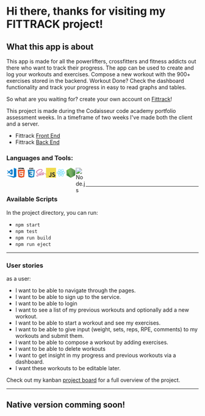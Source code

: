 # Hi there, thanks for visiting my FITTRACK project!

## What this app is about

This app is made for all the powerlifters, crossfitters and fitness addicts out there who want to track their progress. The app can be used to create and log your workouts and exercises. Compose a new workout with the 900+ exercises stored in the backend. Workout Done? Check the dashboard functionality and track your progress in easy to read graphs and tables.

So what are you waiting for? create your own account on [Fittrack](https://fittrack.netlify.app/workouts)!

This project is made during the Codaisseur code academy portfolio assessment weeks. In a timeframe of two weeks I've made both the client and a server.

- Fittrack [Front End](https://github.com/Sjouke91/Fittrack_frontend_tc)
- Fittrack [Back End](https://github.com/Sjouke91/fitTrack_backend)

### Languages and Tools:

<img align="left" alt="Visual Studio Code" width="26px" src="https://raw.githubusercontent.com/github/explore/80688e429a7d4ef2fca1e82350fe8e3517d3494d/topics/visual-studio-code/visual-studio-code.png" />
<img align="left" alt="HTML5" width="26px" src="https://raw.githubusercontent.com/github/explore/80688e429a7d4ef2fca1e82350fe8e3517d3494d/topics/html/html.png" />
<img align="left" alt="CSS3" width="26px" src="https://raw.githubusercontent.com/github/explore/80688e429a7d4ef2fca1e82350fe8e3517d3494d/topics/css/css.png" />
<img align="left" alt="Sass" width="26px" src="https://raw.githubusercontent.com/github/explore/80688e429a7d4ef2fca1e82350fe8e3517d3494d/topics/sass/sass.png" />
<img align="left" alt="JavaScript" width="26px" src="https://raw.githubusercontent.com/github/explore/80688e429a7d4ef2fca1e82350fe8e3517d3494d/topics/javascript/javascript.png" />
<img align="left" alt="React" width="26px" src="https://raw.githubusercontent.com/github/explore/80688e429a7d4ef2fca1e82350fe8e3517d3494d/topics/react/react.png" />
<img align="left" alt="Node.js" width="26px" src="https://raw.githubusercontent.com/github/explore/80688e429a7d4ef2fca1e82350fe8e3517d3494d/topics/nodejs/nodejs.png" />
<img align="left" alt="Node.js" width="26px" src="https://upload.wikimedia.org/wikipedia/commons/thumb/4/4c/Typescript_logo_2020.svg/1200px-Typescript_logo_2020.svg.png" />

<br />
<br />

---

### Available Scripts

In the project directory, you can run:

- `npm start`
- `npm test`
- `npm run build`
- `npm run eject`

---

### User stories

as a user:

- I want to be able to navigate through the pages.
- I want to be able to sign up to the service.
- I want to be able to login
- I want to see a list of my previous workouts and optionally add a new workout.
- I want to be able to start a workout and see my exercises.
- I want to be able to give input (weight, sets, reps, RPE, comments) to my workouts and submit them.
- I want to be able to compose a workout by adding exercises.
- I want to be able to delete workouts
- I want to get insight in my progress and previous workouts via a dashboard.
- I want these workouts to be editable later.

Check out my kanban [project board](https://github.com/users/Sjouke91/projects/1) for a full overview of the project.

---

## Native version comming soon!
